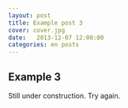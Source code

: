 ```yaml
---
layout: post
title: Example post 3
cover: cover.jpg
date:   2013-12-07 12:00:00
categories: en posts
---
```


## Example 3

Still under construction. Try again.
